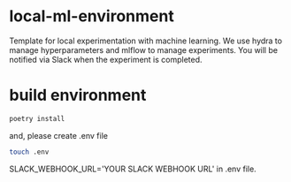 # local-ml-environment

Template for local experimentation with machine learning.
We use hydra to manage hyperparameters and mlflow to manage experiments.
You will be notified via Slack when the experiment is completed.

# build environment

```bash
poetry install
```

and, please create .env file
```bash
touch .env
```
SLACK_WEBHOOK_URL='YOUR SLACK WEBHOOK URL' in .env file.
